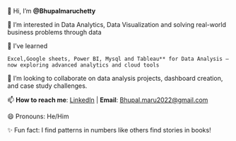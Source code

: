 👋 Hi, I’m **@Bhupalmaruchetty** 

👀 I’m interested in Data Analytics, Data Visualization and solving real-world business problems through data
  
🌱  I’ve learned 

    Excel,Google sheets, Power BI, Mysql and Tableau** for Data Analysis — now exploring advanced analytics and cloud tools 
  
💞️ I’m looking to collaborate on data analysis projects, dashboard creation, and case study challenges.
  
📫 **How to reach me**: [LinkedIn](https://www.linkedin.com/in/bhupalmaruchetty) | **Email**: Bhupal.maru2022@gmail.com

😄 Pronouns: He/Him  

✨ Fun fact: I find patterns in numbers like others find stories in books!
